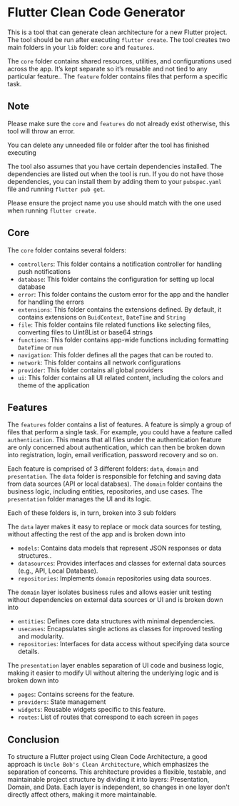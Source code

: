 # Flutter Clean Code Generator

This is a tool that can generate clean architecture for a new Flutter project. The tool should be run after executing `flutter create`.
The tool creates two main folders in your `lib` folder: `core` and `features`. 

The `core` folder contains shared resources, utilities, and configurations used across the app. It’s kept separate so it’s reusable and not tied to any particular feature..
The `feature` folder contains files that perform a specific task.

## Note
Please make sure the `core` and `features` do not already exist otherwise, this tool will throw an error.

You can delete any unneeded file or folder after the tool has finished executing

The tool also assumes that you have certain dependencies installed. The dependencies are listed out when the tool is run. If you do not have those dependencies, you can install them by adding them to your `pubspec.yaml` file and running `flutter pub get`.

Please ensure the project name you use should match with the one used when running `flutter create`.


## Core
The `core` folder contains several folders:
- `controllers`: This folder contains a notification controller for handling push notifications
- `database`: This folder contains the configuration for setting up local database
- `error`: This folder contains the custom error for the app and the handler for handling the errors
- `extensions`: This folder contains the extensions defined. By default, it contains extensions on `BuidContext`, `DateTime` and `String`
- `file`: This folder contains file related functions like selecting files, converting files to Uint8List or base64 strings
- `functions`: This folder contains app-wide functions including formatting `DateTime` or `num`
- `navigation`: This folder defines all the pages that can be routed to.
- `network`: This folder contains all network configurations
- `provider`: This folder contains all global providers
- `ui`: This folder contains all UI related content, including the colors and theme of the application


## Features
The `features` folder contains a list of features. A feature is simply a group of files that perform a single task. For example, you could have a feature called `authentication`. This means that all files under the authentication feature are only concerned about authentication, which can then be broken down into registration, login, email verification, password recovery and so on.

Each feature is comprised of 3 different folders: `data`, `domain` and `presentation`.
The `data` folder is responsible for fetching and saving data from data sources (API or local databses).
The `domain` folder contains the business logic, including entities, repositories, and use cases.
The `presentation` folder manages the UI and its logic.

Each of these folders is, in turn, broken into 3 sub folders

The `data` layer makes it easy to replace or mock data sources for testing, without affecting the rest of the app and is broken down into 
- `models`: Contains data models that represent JSON responses or data structures..
- `datasources`: Provides interfaces and classes for external data sources (e.g., API, Local Database).
- `repositories`: Implements `domain` repositories using data sources.


The `domain` layer isolates business rules and allows easier unit testing without dependencies on external data sources or UI and is broken down into 
- `entities`: Defines core data structures with minimal dependencies.
- `usecases`: Encapsulates single actions as classes for improved testing and modularity.
- `repositories`: Interfaces for data access without specifying data source details.

The `presentation` layer enables separation of UI code and business logic, making it easier to modify UI without altering the underlying logic and is broken down into 
- `pages`: Contains screens for the feature.
- `providers`: State management
- `widgets`: Reusable widgets specific to this feature.
- `routes`: List of routes that correspond to each screen in `pages`



## Conclusion
To structure a Flutter project using Clean Code Architecture, a good approach is `Uncle Bob's Clean Architecture`, which emphasizes the separation of concerns. This architecture provides a flexible, testable, and maintainable project structure by dividing it into layers: Presentation, Domain, and Data. Each layer is independent, so changes in one layer don't directly affect others, making it more maintainable.
